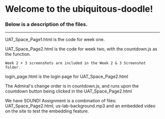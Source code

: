 # Welcome to the ubiquitous-doodle!

### Below is a description of the files. 

-----------------------------------------------------------------------------------------------

UAT_Space_Page1.html is the code for week one. 

UAT_Space_Page2.html is the code for week two, with the countdown.js as the function. 
   
    Week 2 + 3 screenshots are included in the Week 2 & 3 Screenshot folder.
    
login_page.html is the login page for UAT_Space_Page2.html

The Admiral's change order is in countdown.js, and runs upon the countdown button being clicked in the UAT_Space_Page2.html 


We have SOUND! Assignment is a combination of files: UAT_Space_Page2.html, us-lab-background.mp3 and an embedded video on the site to test the embedding feature. 
